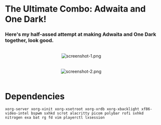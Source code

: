 <h1>The Ultimate Combo: Adwaita and One Dark!

<h3>Here's my half-assed attempt at making Adwaita and One Dark together, look good.</h3><br>

<div align=center>
  <img src="screenshots/screenshot-1.png" alt="screenshot-1.png"><br><br><br>
  <img src="screenshots/screenshot-2.png" alt="screenshot-2.png">
</div><br>

# Dependencies

```
xorg-server xorg-xinit xorg-xsetroot xorg-xrdb xorg-xbacklight xf86-video-intel bspwm sxhkd scrot alacritty picom polybar rofi sxhkd nitrogen exa bat rg fd vim playerctl lxsession
```
